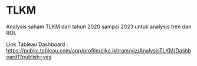 # TLKM
Analysis saham TLKM dari tahun 2020 sampai 2023 untuk analysis tren dan ROI.


Link Tableau Dashboard : https://public.tableau.com/app/profile/diko.ikhram/viz/AnalysisTLKM/Dashboard1?publish=yes
